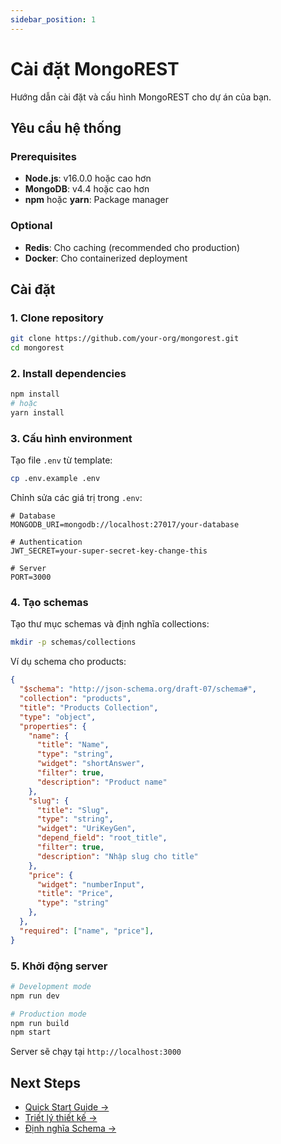 ```yaml
---
sidebar_position: 1
---
```


# Cài đặt MongoREST

Hướng dẫn cài đặt và cấu hình MongoREST cho dự án của bạn.

## Yêu cầu hệ thống

### Prerequisites
- **Node.js**: v16.0.0 hoặc cao hơn
- **MongoDB**: v4.4 hoặc cao hơn
- **npm** hoặc **yarn**: Package manager

### Optional
- **Redis**: Cho caching (recommended cho production)
- **Docker**: Cho containerized deployment

## Cài đặt

### 1. Clone repository

```bash
git clone https://github.com/your-org/mongorest.git
cd mongorest
```

### 2. Install dependencies

```bash
npm install
# hoặc
yarn install
```

### 3. Cấu hình environment

Tạo file `.env` từ template:

```bash
cp .env.example .env
```

Chỉnh sửa các giá trị trong `.env`:

```env
# Database
MONGODB_URI=mongodb://localhost:27017/your-database

# Authentication
JWT_SECRET=your-super-secret-key-change-this

# Server
PORT=3000
```

### 4. Tạo schemas

Tạo thư mục schemas và định nghĩa collections:

```bash
mkdir -p schemas/collections
```

Ví dụ schema cho products:

```json title="schemas/collections/products.json"
{
  "$schema": "http://json-schema.org/draft-07/schema#",
  "collection": "products",
  "title": "Products Collection",
  "type": "object",
  "properties": {
    "name": {
      "title": "Name",
      "type": "string",
      "widget": "shortAnswer",
      "filter": true,
      "description": "Product name"
    },
    "slug": {
      "title": "Slug",
      "type": "string",
      "widget": "UriKeyGen",
      "depend_field": "root_title",
      "filter": true,
      "description": "Nhập slug cho title"
    },
    "price": {
      "widget": "numberInput",
      "title": "Price",
      "type": "string"
    },
  },
  "required": ["name", "price"],
}
```

### 5. Khởi động server

```bash
# Development mode
npm run dev

# Production mode
npm run build
npm start
```

Server sẽ chạy tại `http://localhost:3000`

## Next Steps

- [Quick Start Guide →](./quick-start)
- [Triết lý thiết kế →](./philosophy)
- [Định nghĩa Schema →](/docs/schema/schema-structure)
